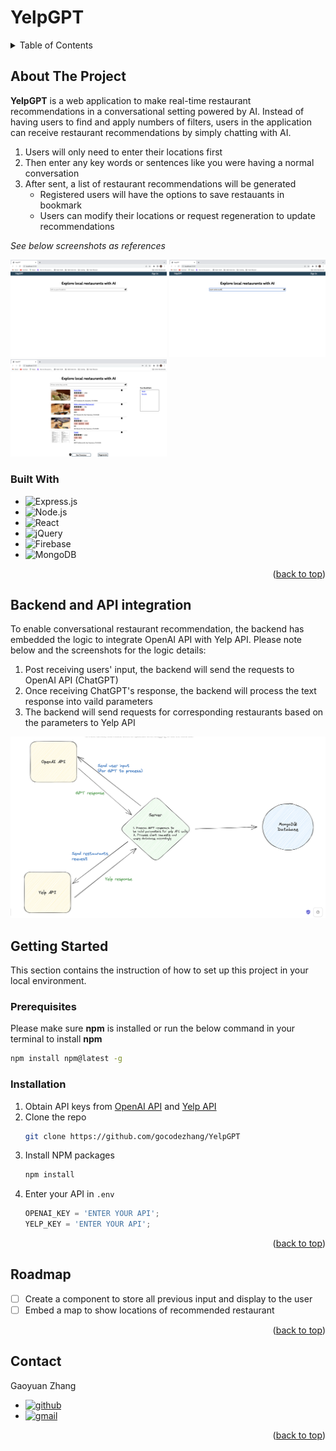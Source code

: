 <!-- Improved compatibility of back to top link: See: https://github.com/othneildrew/Best-README-Template/pull/73 -->
<a name="readme-top"></a>
<!--
*** Thanks for checking out the Best-README-Template. If you have a suggestion
*** that would make this better, please fork the repo and create a pull request
*** or simply open an issue with the tag "enhancement".
*** Don't forget to give the project a star!
*** Thanks again! Now go create something AMAZING! :D
-->


# YelpGPT

<!-- TABLE OF CONTENTS -->
<details>
  <summary>Table of Contents</summary>
  <ol>
    <li>
      <a href="#about-the-project">About The Project</a>
      <ul>
        <li><a href="#built-with">Built With</a></li>
      </ul>
    </li>
    <li>
      <a href="#backend-and-api-integration">Backend and API integration</a>
    </li>
    <li>
      <a href="#getting-started">Getting Started</a>
      <ul>
        <li><a href="#prerequisites">Prerequisites</a></li>
        <li><a href="#installation">Installation</a></li>
      </ul>
    </li>
    <li><a href="#roadmap">Roadmap</a></li>
    <li><a href="#contact">Contact</a></li>
  </ol>
</details>



<!-- ABOUT THE PROJECT -->
## About The Project

**YelpGPT** is a web application to make real-time restaurant recommendations in a conversational setting powered by AI. Instead of having users to find and apply numbers of filters, users in the application can receive restaurant recommendations by simply chatting with AI.

1. Users will only need to enter their locations first
2. Then enter any key words or sentences like you were having a normal conversation
3. After sent, a list of restaurant recommendations will be generated
   * Registered users will have the options to save restauants in bookmark
   * Users can modify their locations or request regeneration to update recommendations

*See below screenshots as references*
<p>
  <img src="asset/Location-input.png" width="250">
  <img src="asset/Initial-keywords.png" width="250">
  <img src="asset/initial-results-withsignin.png" width="250">
</p>


### Built With

* ![Express.js]
* ![Node.js]
* ![React]
* ![jQuery]
* ![Firebase]
* ![MongoDB]

<p align="right">(<a href="#readme-top">back to top</a>)</p>

<!-- PROJECT DETAILS -->
## Backend and API integration
To enable conversational restaurant recommendation, the backend has embedded the logic to integrate OpenAI API with Yelp API. Please note below and the screenshots for the logic details:
1. Post receiving users' input, the backend will send the requests to OpenAI API (ChatGPT)
2. Once receiving ChatGPT's response, the backend will process the text response into vaild parameters
3. The backend will send requests for corresponding restaurants based on the parameters to Yelp API

![Backend]

<!-- GETTING STARTED -->
## Getting Started

This section contains the instruction of how to set up this project in your local environment.

### Prerequisites

Please make sure **npm** is installed or run the below command in your terminal to install **npm**
  ```sh
  npm install npm@latest -g
  ```

### Installation

1. Obtain API keys from [OpenAI API](https://openai.com/product) and [Yelp API](https://docs.developer.yelp.com/)
2. Clone the repo
   ```sh
   git clone https://github.com/gocodezhang/YelpGPT
   ```
3. Install NPM packages
   ```sh
   npm install
   ```
4. Enter your API in `.env`
   ```js
   OPENAI_KEY = 'ENTER YOUR API';
   YELP_KEY = 'ENTER YOUR API';
   ```

<p align="right">(<a href="#readme-top">back to top</a>)</p>


<!-- ROADMAP -->
## Roadmap

- [ ] Create a component to store all previous input and display to the user
- [ ] Embed a map to show locations of recommended restaurant

<p align="right">(<a href="#readme-top">back to top</a>)</p>




<!-- CONTACT -->
## Contact

Gaoyuan Zhang
* [![github]](github-url)
* [![gmail]](gmail-url)

<p align="right">(<a href="#readme-top">back to top</a>)</p>



<!-- MARKDOWN LINKS & IMAGES -->
<!-- https://www.markdownguide.org/basic-syntax/#reference-style-links -->

[Express.js]: https://img.shields.io/badge/Express.js-000000?style=for-the-badge&logo=express&logoColor=white
[Node.js]: https://img.shields.io/badge/Node.js-339933?style=for-the-badge&logo=nodedotjs&logoColor=white
[React]: https://img.shields.io/badge/React-20232A?style=for-the-badge&logo=react&logoColor=61DAFB
[jQuery]: https://img.shields.io/badge/jQuery-0769AD?style=for-the-badge&logo=jquery&logoColor=white
[MongoDB]: https://img.shields.io/badge/MongoDB-4EA94B?style=for-the-badge&logo=mongodb&logoColor=white
[Firebase]: https://img.shields.io/badge/firebase-ffca28?style=for-the-badge&logo=firebase&logoColor=black
[location-input]: asset/Location-input.png
[keyword-input]: asset/Initial-keywords.png
[result]: asset/initial-results-withsignin.png
[Backend]: asset/Backend.png
[github]: https://img.shields.io/badge/GitHub-181717.svg?style=for-the-badge&logo=GitHub&logoColor=white
[github-url]: https://github.com/gocodezhang
[gmail]: https://img.shields.io/badge/Gmail-D14836?style=for-the-badge&logo=gmail&logoColor=white
[gmail-url]: mailto:zgy25483387@gmail.com